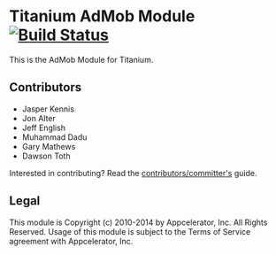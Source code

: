 Titanium AdMob Module [![Build Status](https://travis-ci.org/appcelerator-modules/ti.admob.svg)](https://travis-ci.org/appcelerator-modules/ti.admob)
============

This is the AdMob Module for Titanium.

## Contributors

* Jasper Kennis
* Jon Alter
* Jeff English
* Muhammad Dadu
* Gary Mathews
* Dawson Toth

Interested in contributing? Read the [contributors/committer's](https://wiki.appcelerator.org/display/community/Home) guide.

## Legal

This module is Copyright (c) 2010-2014 by Appcelerator, Inc. All Rights Reserved. Usage of this module is subject to 
the Terms of Service agreement with Appcelerator, Inc.  
